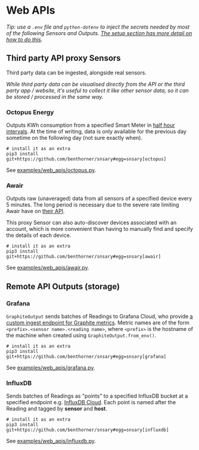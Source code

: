 # Web APIs

_Tip: use a `.env` file and `python-dotenv` to inject the secrets needed by most of the following Sensors and Outputs. [The setup section has more detail on how to do this](../setup/extras.md)._

## Third party API proxy Sensors

Third party data can be ingested, alongside real sensors.

_While third party data can be visualised directly from the API or the third party app / website, it's useful to collect it like other sensor data, so it can be stored / processed in the same way._

### Octopus Energy

Outputs KWh consumption from a specified Smart Meter in [half hour intervals](https://developer.octopus.energy/docs/api/#consumption). At the time of writing, data is only available for the previous day sometime on the following day (not sure exactly when).

```
# install it as an extra
pip3 install git+https://github.com/benthorner/snsary#egg=snsary[octopus]
```

See [examples/web_apis/octopus.py](../../examples/web_apis/octopus.py).

### Awair

Outputs raw (unaveraged) data from all sensors of a specified device every 5 minutes. The long period is necessary due to the severe rate limiting Awair have on [their API](https://docs.developer.getawair.com/#local-api).

This proxy Sensor can also auto-discover devices associated with an account, which is more convenient than having to manually find and specify the details of each device.

```
# install it as an extra
pip3 install git+https://github.com/benthorner/snsary#egg=snsary[awair]
```

See [examples/web_apis/awair.py](../../examples/web_apis/awair.py).

## Remote API Outputs (storage)

### Grafana

`GraphiteOutput` sends batches of Readings to Grafana Cloud, who provide [a custom ingest endpoint for Graphite metrics](https://grafana.com/docs/grafana-cloud/metrics-graphite/http-api/). Metric names are of the form `<prefix>.<sensor name>.<reading name>`, where `<prefix>` is the hostname of the machine when created using `GraphiteOutput.from_env()`.

```
# install it as an extra
pip3 install git+https://github.com/benthorner/snsary#egg=snsary[grafana]
```

See [examples/web_apis/grafana.py](../../examples/web_apis/grafana.py).

### InfluxDB

Sends batches of Readings as "points" to a specified InfluxDB bucket at a specified endpoint e.g. [InfluxDB Cloud](https://www.influxdata.com/products/influxdb-cloud). Each point is named after the Reading and tagged by **sensor** and **host**.

```
# install it as an extra
pip3 install git+https://github.com/benthorner/snsary#egg=snsary[influxdb]
```

See [examples/web_apis/influxdb.py](../../examples/web_apis/influxdb.py).
